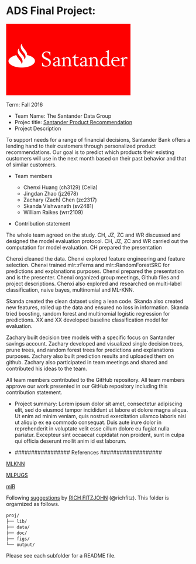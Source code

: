 # ADS Final Project: 

![image](https://github.com/TZstatsADS/Fall2016-proj5-grp3/blob/master/figs/santander%20logo.gif)

Term: Fall 2016

+ Team Name: The Santander Data Group
+ Projec title: [Santander Product Recommendation](https://www.kaggle.com/c/santander-product-recommendation)
+ Project Description

To support needs for a range of financial decisions, Santander Bank offers a lending hand to their customers through personalized product recommendations. Our goal is to predict which products their existing customers will use in the next month based on their past behavior and that of similar customers.

+ Team members
	+ Chenxi Huang (ch3129) (Celia)
	+ Jingdan Zhao (jz2678)
	+ Zachary (Zach) Chen (zc2317)
	+ Skanda Vishwanath (sv2481)
	+ William Raikes (wrr2109)
	
	
+ Contribution statement 

The whole team agreed on the study.
CH, JZ, ZC and WR discussed and designed the model evaluation protocol. 
CH, JZ, ZC and WR carried out the computation for model evaluation. 
CH prepared the presentation

Chenxi cleaned the data. 
Chenxi explored feature engineering and feature selection.
Chenxi trained mlr::rFerns and mlr::RandomForestSRC for predictions and explanations purposes. 
Chenxi prepared the presentation and is the presenter. 
Chenxi organized group meetings, Github files and project descriptions.
Chenxi also explored and researched on multi-label classification, naive bayes, multinomial and ML-KNN.


Skanda created the clean dataset using a lean code. Skanda also created new features, rolled up the data and ensured no loss in information. Skanda tried boosting, random forest and multinomial logistic regression for predictions. 
XX and XX developed baseline classification model for evaluation. 

Zachary built decision tree models with a specific focus on Santander savings account. Zachary developed and visualized single decision trees, prune trees, and random forest trees for predictions and explanations purposes. Zachary also built prediction results and uploaded them on github. Zachary also participated in team meetings and shared and contributed his ideas to the team.  


All team members contributed to the GitHub repository. 
All team members approve our work presented in our GitHub repository including this contribution statement.



+ Project summary: Lorem ipsum dolor sit amet, consectetur adipiscing elit, sed do eiusmod tempor incididunt ut labore et dolore magna aliqua. Ut enim ad minim veniam, quis nostrud exercitation ullamco laboris nisi ut aliquip ex ea commodo consequat. Duis aute irure dolor in reprehenderit in voluptate velit esse cillum dolore eu fugiat nulla pariatur. Excepteur sint occaecat cupidatat non proident, sunt in culpa qui officia deserunt mollit anim id est laborum.
	








+ ################# References ###################

[MLKNN](http://cs.nju.edu.cn/zhouzh/zhouzh.files/publication/pr07.pdf) 

[MLPUGS](https://cran.r-project.org/web/packages/MLPUGS/vignettes/tutorial.html)

[mlR](https://mlr-org.github.io/mlr-tutorial/release/html/multilabel/index.html#predict)

Following [suggestions](http://nicercode.github.io/blog/2013-04-05-projects/) by [RICH FITZJOHN](http://nicercode.github.io/about/#Team) (@richfitz). This folder is orgarnized as follows.

```
proj/
├── lib/
├── data/
├── doc/
├── figs/
└── output/
```

Please see each subfolder for a README file.
